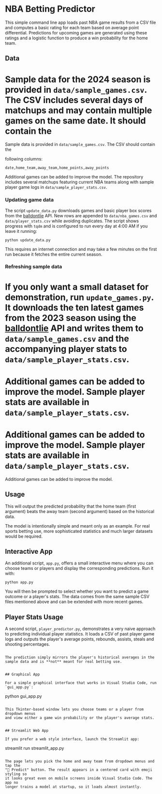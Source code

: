 # NBA Betting Predictor

This simple command line app loads past NBA game results from a CSV file and
computes a basic rating for each team based on average point differential.
Predictions for upcoming games are generated using these ratings and a logistic
function to produce a win probability for the home team.

## Data

Sample data for the 2024 season is provided in `data/sample_games.csv`. The CSV
includes several days of matchups and may contain multiple games on the same
date. It should contain the
=======
Sample data is provided in `data/sample_games.csv`. The CSV should contain the

following columns:

```
date,home_team,away_team,home_points,away_points
```


Additional games can be added to improve the model. The repository includes
several matchups featuring current NBA teams along with sample player game logs
in `data/sample_player_stats.csv`.

### Updating game data

The script `update_data.py` downloads games and basic player box scores from the
[balldontlie](https://www.balldontlie.io) API. New rows are appended to
`data/nba_games.csv` and `data/player_stats.csv` while avoiding duplicates. The
script shows progress with `tqdm` and is configured to run every day at 4:00 AM
if you leave it running:

```
python update_data.py
```

This requires an internet connection and may take a few minutes on the first
run because it fetches the entire current season.

### Refreshing sample data

If you only want a small dataset for demonstration, run `update_games.py`.
It downloads the ten latest games from the 2023 season using the
[balldontlie](https://www.balldontlie.io) API and writes them to
`data/sample_games.csv` and the accompanying player stats to
`data/sample_player_stats.csv`.
=======

Additional games can be added to improve the model. Sample player stats are
available in `data/sample_player_stats.csv`.
=======

Additional games can be added to improve the model. Sample player stats are
available in `data/sample_player_stats.csv`.
=======
Additional games can be added to improve the model.




## Usage



This will output the predicted probability that the home team (first argument)
beats the away team (second argument) based on the historical data.

The model is intentionally simple and meant only as an example. For real sports
betting use, more sophisticated statistics and much larger datasets would be
required.


## Interactive App

An additional script, `app.py`, offers a small interactive menu where you can
choose teams or players and display the corresponding predictions. Run it with:

```
python app.py
```

You will then be prompted to select whether you want to predict a game outcome
or a player's stats. The data comes from the same sample CSV files mentioned
above and can be extended with more recent games.


## Player Stats Usage

A second script, `player_predictor.py`, demonstrates a very naive approach to predicting individual player statistics. It loads a CSV of past player game logs and outputs the player's average points, rebounds, assists, steals and shooting percentages.


```

The prediction simply mirrors the player's historical averages in the sample data and is **not** meant for real betting use.


## Graphical App

For a simple graphical interface that works in Visual Studio Code, run `gui_app.py`:

```
python gui_app.py
```

This Tkinter-based window lets you choose teams or a player from dropdown menus
and view either a game win probability or the player's average stats.


## Streamlit Web App

If you prefer a web style interface, launch the Streamlit app:

```
streamlit run streamlit_app.py
```

The page lets you pick the home and away team from dropdown menus and tap the
"🔮 Predict" button. The result appears in a centered card with emoji styling so
it looks great even on mobile screens inside Visual Studio Code. The app no
longer trains a model at startup, so it loads almost instantly.


